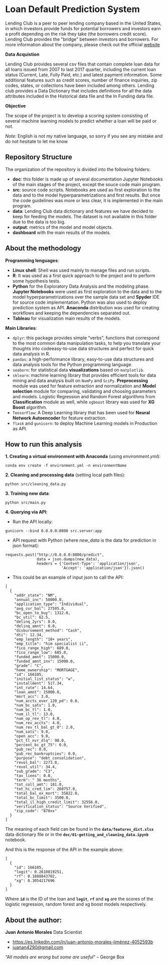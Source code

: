 # Loan Default Prediction System

Lending Club is a peer to peer lending company based in the United States, in which investors provide funds for potential borrowers and investors earn a profit depending on the risk they take (the borrowers credit score). Lending Club provides the "bridge" between investors and borrowers.
For more information about the company, please check out the official [website](www.lendingclub.com)

__Data Acquistion__

Lending Club provides several csv files that contain complete loan data for all loans issued from 2007 to last 2017 quarter, including the current loan status (Current, Late, Fully Paid, etc.) and latest payment information. Some additional features such as credit scores, number of finance inquiries, zip codes, states, or collections have been included among others.
Lending club provides a Data Dictionary that includes definitions for all the data attributes included in the Historical data file and the In Funding data file.

__Objective__

The scope of the project is to develop a scoring system consisting of several machine learning models to predict whether a loan will be paid or not.

_Note:_ English is not my native language, so sorry if you see any mistake and do not hesitate to let me know

## Repository Structure

The organization of the repository is divided into the following folders:
- __doc__: this folder is made up of several documentation Jupyter Notebooks of the main stages of the project, except the souce code main program.
- __src__: source code scripts. Notebooks are used as first exploration to the data and to the model hyperparametrizations and first results. But once the code guidelines was more or less clear, it is implemented in the main program.
- __data__: Lending Club data dictionary and features we have decided to keep for feeding the models. The dataset is not available in this folder due to the data is too big. 
- __output__: metrics of the model and model objects.
- __dashboard__ with the main results of the models.

## About the methodology

__Programming lenguages__:

- __Linux shell__: Shell was used mainly to manage files and run scripts.
- __R__: It was used as a first quick approach to the project and to perform some hypothesis tests.
- __Python__ for the Exploratory Data Analysis and the modeling phase. __Jupyter Notebooks__ were used as first exploration to the data and to the model hyperparametrizations over the sample data set and __Spyder__ IDE for source code implementation. Python was also used to deploy prediction system as API. __Anaconda__ distribution was used for creating workflows and keeping the dependencies separated out.
- __Tableau__ for visualization main results of the models.

__Main Libraries__:

- `dplyr`: this package provides simple “verbs”, functions that correspond to the most common data manipulation tasks, to help you translate your thoughts into codeeasy-to-use data structures and perfect for quick data analysis in R.
- `pandas`: a high-performance library, easy-to-use data structures and data analysis tools for the Python programming language.
- `seaborn`: for statistical data __visualizations__ based on `matplotlib`.
- `sklearn`: machine learning library that provides efficient tools for data mining and data analysis built on `NumPy` and `SciPy`. __Preprocessing__ module was used for feature extraction and normalization and __Model selection__ module for comparing, validating and choosing parameters and models. Logistic Regression and Random Forest algorithms from __Classification__ module as well, while `xgboost` library was used for __XG Boost__ algorithm.
- `TensorFlow`: A Deep Learning library that has been used for __Neural Network Autoencoder__ for feature extraction.
- `flask` and `gunicorn`: to deploy Machine Learning models in Production as API.

## How to run this analysis
__1. Creating a virtual environment with Anaconda__ (using _environment.yml_):
```
conda env create -f environment.yml -n environmentName
```

__2. Cleaning and processing data__ (setting local path files):
```
python src/cleaning_data.py
```
__3. Training new data__:
```
python src/main.py
```
__4. Querying via API__:

- Run the API locally:
```
gunicorn --bind 0.0.0.0:8000 src.server:app
```
- API request with Python (where _new_data_ is the data for prediction in json format):
```
requests.post("http://0.0.0.0:8000/predict",
              data = json.dumps(new_data),
              headers = {'Content-Type': 'application/json',
                         'Accept': 'application/json'}).json()
```
- This could be an example of input json to call the API:
```
[
  {
    "addr_state": "NM",
    "annual_inc": 50000.0,
    "application_type": "Individual",
    "avg_cur_bal": 27505.0,
    "bc_open_to_buy": 1312.0,
    "bc_util": 62.5,
    "delinq_2yrs": 0.0,
    "delinq_amnt": 0.0,
    "disbursement_method": "Cash",
    "dti": 12.34,
    "emp_length": "10+ years",
    "emp_title": "him specialist ii",
    "fico_range_high": 689.0,
    "fico_range_low": 685.0,
    "funded_amnt": 15000.0,
    "funded_amnt_inv": 15000.0,
    "grade": "C",
    "home_ownership": "MORTGAGE",
    "id": 166105,
    "initial_list_status": "w",
    "installment": 517.34,
    "int_rate": 14.64,
    "loan_amnt": 15000.0,
    "mort_acc": 3.0,
    "num_accts_ever_120_pd": 0.0,
    "num_bc_sats": 1.0,
    "num_bc_tl": 1.0,
    "num_il_tl": 13.0,
    "num_op_rev_tl": 4.0,
    "num_rev_accts": 4.0,
    "num_rev_tl_bal_gt_0": 2.0,
    "num_sats": 9.0,
    "open_acc": 9.0,
    "pct_tl_nvr_dlq": 90.0,
    "percent_bc_gt_75": 0.0,
    "pub_rec": 0.0,
    "pub_rec_bankruptcies": 0.0,
    "purpose": "debt_consolidation",
    "revol_bal": 2273.0,
    "revol_util": 34.4,
    "sub_grade": "C3",
    "tax_liens": 0.0,
    "term": " 36 months",
    "tot_coll_amt": 101.0,
    "tot_hi_cred_lim": 260757.0,
    "total_bal_ex_mort": 35822.0,
    "total_bc_limit": 3500.0,
    "total_il_high_credit_limit": 32556.0,
    "verification_status": "Source Verified",
    "zip_code": "870xx"
  }
]
```
The meaning of each field can be found in the __`data/features_dict.xlsx`__ data dictionary file or in the __`doc/01-getting_and_cleaning_data.ipynb`__ notebook.

And this is the response of the API in the example above:
```
[
  {
    "id": 166105,
    "logit": 0.2610819251,
    "rf": 0.1888843702,
    "xg": 0.3054217696
  }
]
```
Where __`id`__ is the ID of the loan and __`logit`__, __`rf`__ and __`xg`__ are the scores of the logistic regression, random forest and xg boost models respectively.

## About the author:

__Juan Antonio Morales__ Data Scientist
* https://es.linkedin.com/in/juan-antonio-morales-jiménez-4052593b
* juanan4290@gmail.com

_“All models are wrong but some are useful”_ – George Box
